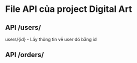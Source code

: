# File API của project Digital Art

## API /users/
users/{id} - Lấy thông tin về user đó bằng id


## API /orders/
